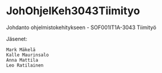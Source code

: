 # JohOhjelKeh3043Tiimityo
Johdanto ohjelmistokehitykseen - SOF001IT1A-3043 Tiimityö

Jäsenet: 

    Mark Mäkelä
    Kalle Maurinsalo
    Anna Mattila
    Leo Ratilainen
